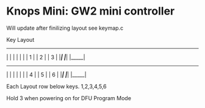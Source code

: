 # Knops Mini: GW2 mini controller

Will update after finilizing layout see keymap.c

   Key Layout
 _____	 _____	 _____
|     | |     | |     |
|  1  | |  2  | |  3  |
|_____| |_____| |_____|
 _____	 _____	 _____
|     |	|     | |     | 
|  4  | |  5  | |  6  |
|_____| |_____| |_____|

  Each Layout row below keys. 1,2,3,4,5,6

  Hold 3 when powering on for DFU Program Mode

